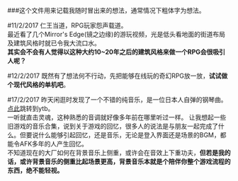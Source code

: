 ###这个文件用来记载我随时冒出来的想法，通常情况下粗体字为想法。

#11/2/2017
仁王当道，RPG玩家怨声载道。  
最近看了几个Mirror's Edge(镜之边缘)的游玩视频，光是低头看地面的街道布局及建筑风格时就已令我大流口水。  
**其实会不会有人觉得以这种大约10~20年之后的建筑风格来做一个RPG会很吸引人呢？**

#12/2/2017
既然有了想法何不行动，先把能够在线玩的奇幻RPG放一放，**试试做个现代风格的单机吧**。

#17/2/2017
昨天闲逛时发现了一个不错的纯音乐，是一位日本人自弹的钢琴曲。  
[点此](https://www.youtube.com/watch?v=u7Dex6cLX74)跳转到ytb。  
一听就直击灵魂，这种熟悉的音调就好像多年前在哪里听过一样。
让我想起一些旧游戏的音乐合集，说到关于游戏的回忆，很多人的说法是与朋友一起完成了什么。但要说什么能够引起回忆，还是音乐，无论是登入界面还是场景的BGM，都能令AFK多年的人产生回忆。  
不知道现在的大厂如何在背景音乐上侧重，或许会在音效上下重功夫，**但若是我的话，或许背景音乐的侧重比起场景更高，背景音乐本就是个陪伴你整个游戏流程的东西，绝不能轻视。**